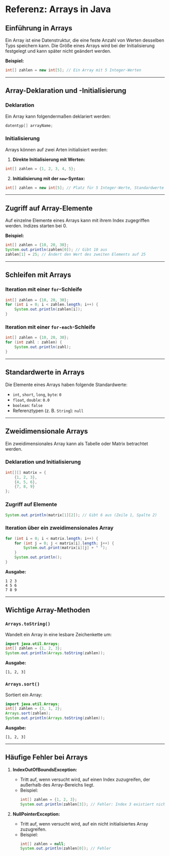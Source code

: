 # Referenz: Arrays in Java

## Einführung in Arrays
Ein Array ist eine Datenstruktur, die eine feste Anzahl von Werten desselben Typs speichern kann. Die Größe eines Arrays wird bei der Initialisierung festgelegt und kann später nicht geändert werden.

**Beispiel:**
```java
int[] zahlen = new int[5]; // Ein Array mit 5 Integer-Werten
```

---

## Array-Deklaration und -Initialisierung
### Deklaration
Ein Array kann folgendermaßen deklariert werden:
```java
datentyp[] arrayName;
```

### Initialisierung
Arrays können auf zwei Arten initialisiert werden:

1. **Direkte Initialisierung mit Werten:**
```java
int[] zahlen = {1, 2, 3, 4, 5};
```

2. **Initialisierung mit der `new`-Syntax:**
```java
int[] zahlen = new int[5]; // Platz für 5 Integer-Werte, Standardwerte sind 0
```

---

## Zugriff auf Array-Elemente
Auf einzelne Elemente eines Arrays kann mit ihrem Index zugegriffen werden. Indizes starten bei 0.

**Beispiel:**
```java
int[] zahlen = {10, 20, 30};
System.out.println(zahlen[0]); // Gibt 10 aus
zahlen[1] = 25; // Ändert den Wert des zweiten Elements auf 25
```

---

## Schleifen mit Arrays
### Iteration mit einer `for`-Schleife
```java
int[] zahlen = {10, 20, 30};
for (int i = 0; i < zahlen.length; i++) {
    System.out.println(zahlen[i]);
}
```

### Iteration mit einer `for-each`-Schleife
```java
int[] zahlen = {10, 20, 30};
for (int zahl : zahlen) {
    System.out.println(zahl);
}
```

---

## Standardwerte in Arrays
Die Elemente eines Arrays haben folgende Standardwerte:
- `int`, `short`, `long`, `byte`: `0`
- `float`, `double`: `0.0`
- `boolean`: `false`
- Referenztypen (z. B. `String`): `null`

---

## Zweidimensionale Arrays
Ein zweidimensionales Array kann als Tabelle oder Matrix betrachtet werden.

### Deklaration und Initialisierung
```java
int[][] matrix = {
    {1, 2, 3},
    {4, 5, 6},
    {7, 8, 9}
};
```

### Zugriff auf Elemente
```java
System.out.println(matrix[1][2]); // Gibt 6 aus (Zeile 1, Spalte 2)
```

### Iteration über ein zweidimensionales Array
```java
for (int i = 0; i < matrix.length; i++) {
    for (int j = 0; j < matrix[i].length; j++) {
        System.out.print(matrix[i][j] + " ");
    }
    System.out.println();
}
```

**Ausgabe:**
```
1 2 3 
4 5 6 
7 8 9 
```

---

## Wichtige Array-Methoden

### `Arrays.toString()`
Wandelt ein Array in eine lesbare Zeichenkette um:
```java
import java.util.Arrays;
int[] zahlen = {1, 2, 3};
System.out.println(Arrays.toString(zahlen));
```
**Ausgabe:**
```
[1, 2, 3]
```

### `Arrays.sort()`
Sortiert ein Array:
```java
import java.util.Arrays;
int[] zahlen = {3, 1, 2};
Arrays.sort(zahlen);
System.out.println(Arrays.toString(zahlen));
```
**Ausgabe:**
```
[1, 2, 3]
```

---

## Häufige Fehler bei Arrays
1. **IndexOutOfBoundsException:**
   - Tritt auf, wenn versucht wird, auf einen Index zuzugreifen, der außerhalb des Array-Bereichs liegt.
   - Beispiel:
     ```java
     int[] zahlen = {1, 2, 3};
     System.out.println(zahlen[3]); // Fehler: Index 3 existiert nicht
     ```

2. **NullPointerException:**
   - Tritt auf, wenn versucht wird, auf ein nicht initialisiertes Array zuzugreifen.
   - Beispiel:
     ```java
     int[] zahlen = null;
     System.out.println(zahlen[0]); // Fehler
     ```

